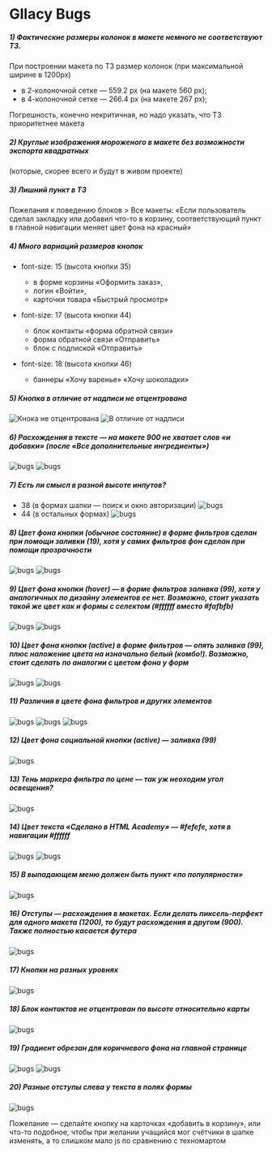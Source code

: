 # Gllacy Bugs

##### 1) Фактические размеры колонок в макете немного не соответствуют ТЗ.
При построении макета по ТЗ размер колонок (при максимальной ширине в 1200px)
* в 2-колоночной сетке — 559.2 px (на макете 560 px);
* в 4-колоночной сетке — 266.4 px (на макете 267 px);

Погрешность, конечно некритичная, но надо указать, что ТЗ приоритетнее макета

##### 2) Круглые изображения мороженого в макете без возможности экспорта квадратных
(которые, скорее всего и будут в живом проекте)

##### 3) Лишний пункт в ТЗ
Пожелания к поведению блоков > Все макеты: «Если пользователь сделал закладку или добавил что-то в корзину, соответствующий пункт в главной навигации меняет цвет фона на красный»

##### 4) Много вариаций размеров кнопок
- font-size: 15 (высота кнопки 35)
    * в форме корзины «Оформить заказ»,
    *  логин «Войти»,
    * карточки товара «Быстрый просмотр»


- font-size: 17 (высота кнопки 44)
    * блок контакты «форма обратной связи»
    * форма обратной связи «Отправить»
    * блок с подпиской «Отправить»


- font-size: 18 (высота кнопки 46)
    * баннеры «Хочу варенье» «Хочу шоколадки»


##### 5) Кнопка в отличие от надписи не отцентрована
![Кнока не отцентрована](img/5-1.jpg)
![В отличие от надписи](img/5-2.jpg)

##### 6) Расхождения в тексте — на макете 900 не хватает слов «и добавки» (после «Все дополнительные ингредиенты»)
![bugs](img/6-1.jpg)
![bugs](img/6-2.jpg)

##### 7) Есть ли смысл в разной высоте инпутов?
- 38 (в формах шапки — поиск и окно авторизации)
![bugs](img/7-1.jpg)
- 44 (в остальных формах)
![bugs](img/7-2.jpg)

##### 8) Цвет фона кнопки (обычное состояние) в форме фильтров сделан при помощи заливки (19), хотя у самих фильтров фон сделан при помощи прозрачности
![bugs](img/8-1.jpg)
![bugs](img/8-2.jpg)

##### 9) Цвет фона кнопки (hover) — в форме фильтров заливка (99), хотя у аналогичных по дизайну элементов ее нет. Возможно, стоит указать такой же цвет как и формы с селектом (#ffffff вместо #fafbfb)
![bugs](img/9-1.jpg)
![bugs](img/9-2.jpg)

##### 10) Цвет фона кнопки (active) в форме фильтров — опять заливка (99), плюс наложение цвета на изначально белый (комбо!). Возможно, стоит сделать по аналогии с цветом фона у форм
![bugs](img/10-1.jpg)
![bugs](img/10-2.jpg)

##### 11) Различия в цвете фона фильтров и других элементов
![bugs](img/11-1.jpg)
![bugs](img/11-2.jpg)
![bugs](img/11-3.jpg)

##### 12) Цвет фона социальной кнопки (active) — заливка (99)
![bugs](img/12.jpg)

##### 13) Тень маркера фильтра по цене — так уж неоходим угол освещения?
![bugs](img/13.jpg)

##### 14) Цвет текста «Сделано в HTML Academy» — #fefefe, хотя в навигации #ffffff
![bugs](img/14-1.jpg)
![bugs](img/14-2.jpg)

##### 15) В выпадающем меню должен быть пункт «по популярности»
![bugs](img/15.jpg)

##### 16) Отступы — расхождения в макетах. Если делать пиксель-перфект для одного макета (1200), то будут расхождения в другом (900). Также полностью касается футера
![bugs](img/16.jpg)

##### 17) Кнопки на разных уровнях
![bugs](img/17.jpg)

##### 18) Блок контактов не отцентрован по высоте относительно карты
![bugs](img/18.jpg)

##### 19) Градиент обрезан для коричневого фона на главной странице
![bugs](img/19-1.jpg)
![bugs](img/19-2.png)

##### 20) Разные отступы слева у текста в полях формы
![bugs](img/20.jpg)
 
 
Пожелание — сделайте кнопку на карточках «добавить в корзину», или что-то подобное, чтобы при желании учащийся мог счётчики в шапке изменять, а то слишком мало js по сравнению с техномартом
